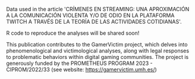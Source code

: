 Data used in the article 'CRÍMENES EN STREAMING: UNA APROXIMACIÓN A LA COMUNICACIÓN VIOLENTA Y/O DE ODIO EN LA PLATAFORMA TWITCH A TRAVÉS DE LA TEORÍA DE LAS ACTIVIDADES COTIDIANAS'.

R code to reproduce the analyses will be shared soon!

This publication contributes to the GamerVictim project, which delves into phenomenological and victimological analyses, along with legal responses to problematic behaviors within digital gaming communities. The project is generously funded by the PROMETHEUS PROGRAM 2023 - CIPROM/2022/33 (see website: https://gamervictim.umh.es/)
